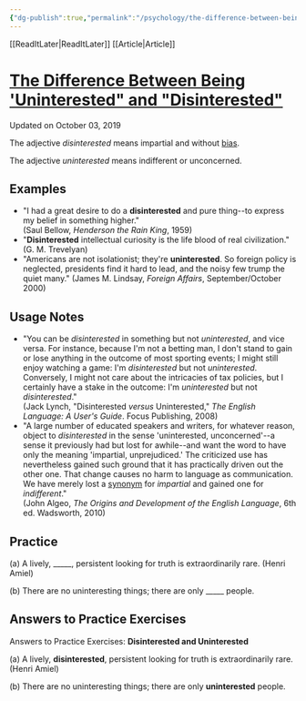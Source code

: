 ```yaml
---
{"dg-publish":true,"permalink":"/psychology/the-difference-between-being-uninterested-and-disinterested/"}
---
```


[[ReadItLater\|ReadItLater]] [[Article\|Article]]



# [The Difference Between Being 'Uninterested" and "Disinterested"](https://www.thoughtco.com/disinterested-and-uninterested-1689552)

Updated on October 03, 2019

The adjective *disinterested* means impartial and without [bias](https://www.thoughtco.com/understanding-implicit-bias-4165634).

The adjective *uninterested* means indifferent or unconcerned.

## Examples

-   "I had a great desire to do a **disinterested** and pure thing--to express my belief in something higher."  
    (Saul Bellow, *Henderson the Rain King*, 1959)
-   "**Disinterested** intellectual curiosity is the life blood of real civilization." (G. M. Trevelyan)
-   "Americans are not isolationist; they're **uninterested**. So foreign policy is neglected, presidents find it hard to lead, and the noisy few trump the quiet many." (James M. Lindsay, *Foreign Affairs*, September/October 2000)

## Usage Notes

-   "You can be *disinterested* in something but not *uninterested*, and vice versa. For instance, because I'm not a betting man, I don't stand to gain or lose anything in the outcome of most sporting events; I might still enjoy watching a game: I'm *disinterested* but not *uninterested*. Conversely, I might not care about the intricacies of tax policies, but I certainly have a stake in the outcome: I'm *uninterested* but not *disinterested*."  
    (Jack Lynch, "Disinterested *versus* Uninterested," *The English Language: A User's Guide*. Focus Publishing, 2008)
-   "A large number of educated speakers and writers, for whatever reason, object to *disinterested* in the sense 'uninterested, unconcerned'--a sense it previously had but lost for awhile--and want the word to have only the meaning 'impartial, unprejudiced.' The criticized use has nevertheless gained such ground that it has practically driven out the other one. That change causes no harm to language as communication. We have merely lost a [synonym](https://www.thoughtco.com/synonym-definition-1692177) for *impartial* and gained one for *indifferent*."  
    (John Algeo, *The Origins and Development of the English Language*, 6th ed. Wadsworth, 2010)

## Practice

(a) A lively, \_\_\_\_\_, persistent looking for truth is extraordinarily rare. (Henri Amiel)

(b) There are no uninteresting things; there are only \_\_\_\_\_ people.

## Answers to Practice Exercises

Answers to Practice Exercises: **Disinterested and Uninterested**

(a) A lively, **disinterested**, persistent looking for truth is extraordinarily rare. (Henri Amiel)

(b) There are no uninteresting things; there are only **uninterested** people.